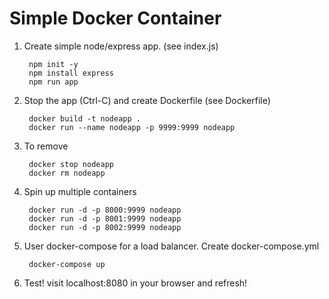 # Simple Docker Container 

1. Create simple node/express app. (see index.js)

        npm init -y
        npm install express
        npm run app

2. Stop the app (Ctrl-C) and create Dockerfile (see Dockerfile)

        docker build -t nodeapp .
        docker run --name nodeapp -p 9999:9999 nodeapp

3. To remove

        docker stop nodeapp
        docker rm nodeapp

4. Spin up multiple containers 

        docker run -d -p 8000:9999 nodeapp 
        docker run -d -p 8001:9999 nodeapp
        docker run -d -p 8002:9999 nodeapp

5. User docker-compose for a load balancer. Create docker-compose.yml 

        docker-compose up

6. Test! visit localhost:8080 in your browser and refresh!
